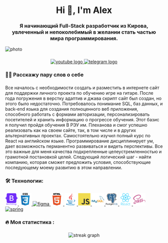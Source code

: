 <h1 align="center">Hi 👋, I'm Alex</h1>
<h3 align="center">Я начинающий Full-Stack разработчик из Кирова, увлеченный и непоколебимый в желании стать частью мира программирования.</h3>

<img src="https://ibb.co/7JBPggf" height="25" alt="photo"  />


<br clear="both">


###

<div align="center">
  <a href="https://www.youtube.com/channel/UCCuenrhYHXBgsnSvSIn4ouA" target="_blank">
    <img src="https://img.shields.io/static/v1?message=Youtube&logo=youtube&label=&color=FF0000&logoColor=white&labelColor=&style=for-the-badge" height="25" alt="youtube logo"  />
  </a>
  <a href="t.me/AlexGmyzin" target="_blank">
    <img src="https://img.shields.io/static/v1?message=Telegram&logo=telegram&label=&color=2CA5E0&logoColor=white&labelColor=&style=for-the-badge" height="25" alt="telegram logo"  />
  </a>
</div>


###

<h3 align="left">👩‍💻  Расскажу пару слов о себе</h3>

###

<p align="left">Все началось с необходимости создать и разместить в интернете сайт для поддержки личного проекта по обучению игре на гитаре. После года погружения в верстку адаптив и джава скрипт сайт был создан, но этого было недостаточно. Потребовалось понимание SQL, баз данных, и back-end языка для создания полноценного веб приложения, способного работать с формами авторизации, персонализировать посетителей и хранить информацию о прогрессе обучения. Этот базис я получил пройдя обучения В РЭУ им. Плеханова и смог успешно реализовать как на своем сайте, так, в том числе и в других альтернативных проектах. Самостоятельно изучил полный курс по React на английском языке. Программирование дисциплинирует ум, дает возможность перманентно развиваться и видеть перспективы. Все это важные для меня качества подкрепленные целеустремленностью и грамотной постановкой целей. Следующий логический шаг - найти компанию, которая сможет предложить условия, способствующие последующему моему развитию в этом направлении.</p>



###

<h3 align="left">🛠 Технологии:</h3>

###

<p align="left"> <a href="https://getbootstrap.com" target="_blank" rel="noreferrer"> <img src="https://raw.githubusercontent.com/devicons/devicon/master/icons/bootstrap/bootstrap-plain-wordmark.svg" alt="bootstrap" width="40" height="40"/> </a> <a href="https://www.w3schools.com/css/" target="_blank" rel="noreferrer"> <img src="https://raw.githubusercontent.com/devicons/devicon/master/icons/css3/css3-original-wordmark.svg" alt="css3" width="40" height="40"/> </a> <a href="https://www.figma.com/" target="_blank" rel="noreferrer"> <img src="https://www.vectorlogo.zone/logos/figma/figma-icon.svg" alt="figma" width="40" height="40"/> </a> <a href="https://www.w3.org/html/" target="_blank" rel="noreferrer"> <img src="https://raw.githubusercontent.com/devicons/devicon/master/icons/html5/html5-original-wordmark.svg" alt="html5" width="40" height="40"/> </a> <a href="https://www.java.com" target="_blank" rel="noreferrer"> <img src="https://raw.githubusercontent.com/devicons/devicon/master/icons/java/java-original.svg" alt="java" width="40" height="40"/> </a> <a href="https://developer.mozilla.org/en-US/docs/Web/JavaScript" target="_blank" rel="noreferrer"> <img src="https://raw.githubusercontent.com/devicons/devicon/master/icons/javascript/javascript-original.svg" alt="javascript" width="40" height="40"/> </a> <a href="https://www.mysql.com/" target="_blank" rel="noreferrer"> <img src="https://raw.githubusercontent.com/devicons/devicon/master/icons/mysql/mysql-original-wordmark.svg" alt="mysql" width="40" height="40"/> </a> <a href="https://www.postgresql.org" target="_blank" rel="noreferrer"> <img src="https://raw.githubusercontent.com/devicons/devicon/master/icons/postgresql/postgresql-original-wordmark.svg" alt="postgresql" width="40" height="40"/> </a> <a href="https://reactjs.org/" target="_blank" rel="noreferrer"> <img src="https://raw.githubusercontent.com/devicons/devicon/master/icons/react/react-original-wordmark.svg" alt="react" width="40" height="40"/> </a> <a href="https://sass-lang.com" target="_blank" rel="noreferrer"> <img src="https://raw.githubusercontent.com/devicons/devicon/master/icons/sass/sass-original.svg" alt="sass" width="40" height="40"/> </a> <a href="https://spring.io/" target="_blank" rel="noreferrer"> <img src="https://www.vectorlogo.zone/logos/springio/springio-icon.svg" alt="spring" width="40" height="40"/> </a> </p>


###

<h3 align="left">🔥   Моя статистика :</h3>

###

<div align="center">
  <img src="https://streak-stats.demolab.com?user=filimonovalexey&locale=en&mode=daily&theme=dark&hide_border=false&border_radius=5&order=3" height="220" alt="streak graph"  />
</div>



